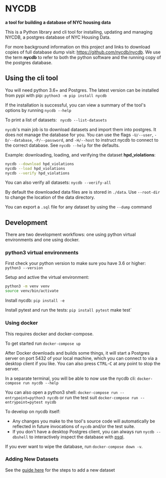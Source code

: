 # NYCDB

**a tool for building a database of NYC housing data**

This is a Python library and cli tool for installing, updating and managing NYCDB, a postgres database of NYC Housing Data.

For more background information on this project and links to download copies of full database dump visit: https://github.com/nycdb/nycdb. We use the term **nycdb** to refer to both the python software and the running copy of the postgres database.

## Using the cli tool

You will need python 3.6+ and Postgres. The latest version can be installed from pypi with pip:  `python3 -m pip install nycdb`

If the installation is successful, you can view a summary of the tool's options by running `nycdb --help`

To print a list of datasets: ` nycdb --list-datasets`

`nycdb`'s main job is to download datasets and import them into postgres. It does not manage the database for you. You can use the flags `-U/--user`, `-D/--database`, `-P/--password`, and `-H/--host` to instruct nycdb to connect to the correct database. See `nycdb --help` for the defaults.

Example: downloading, loading, and verifying the dataset **hpd_violations**:

``` sh
nycdb --download hpd_violations
nycdb --load hpd_violations
nycdb --verify hpd_violations
```

You can also verify all datasets: ` nycdb --verify-all `

By default the downloaded data files are is stored in `./data`. Use `--root-dir` to change the location of the data directory.

You can export a `.sql` file for any dataset by using the `--dump` command

## Development

There are two development workflows: one using python virtual environments and one using docker.

### python3 virtual environments

First check your python version to make sure you have 3.6 or higher: `python3 --version`

Setup and active the virtual environment:

``` sh
python3 -m venv venv
source venv/bin/activate
```

Install nycdb: ` pip install -e `

Install pytest and run the tests: `pip install pytest` make test`

### Using docker

This requires docker and docker-compose.

To get started run `docker-compose up`

After Docker downloads and builds some things, it will start a Postgres server on port
5432 of your local machine, which you can connect to via a desktop client if you like.
You can also press <kbd>CTRL</kbd>-<kbd>C</kbd> at any point to stop the server.

In a separate terminal, you will be able to now use the nycdb cli: `docker-compose run nycdb --help`

You can also open a python3 shell: `docker-compose run --entrypoint=python3 nycdb` or run the test suit `docker-compose run --entrypoint=pytest nycdb`

To develop on nycdb itself:

* Any changes you make to the tool's source code will automatically be reflected
  in future invocations of `nycdb` and/or the test suite.
* If you don't have a desktop Postgres client, you can always run
  `nycdb --dbshell` to interactively inspect the database with [psql](http://postgresguide.com/utilities/psql.html).

If you ever want to wipe the database, run `docker-compose down -v`.

###  Adding New Datasets

See the [guide here](ADDING_NEW_DATASETS.md) for the steps to add a new dataset
